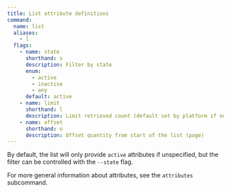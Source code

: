 ```yaml
---
title: List attribute definitions
command:
  name: list
  aliases:
    - l
  flags:
    - name: state
      shorthand: s
      description: Filter by state
      enum:
        - active
        - inactive
        - any
      default: active
    - name: limit
      shorthand: l
      description: Limit retrieved count (default set by platform if not provided)
    - name: offset
      shorthand: o
      description: Offset quantity from start of the list (page)
---
```


By default, the list will only provide `active` attributes if unspecified, but the filter can be controlled with the `--state` flag.

For more general information about attributes, see the `attributes` subcommand.
